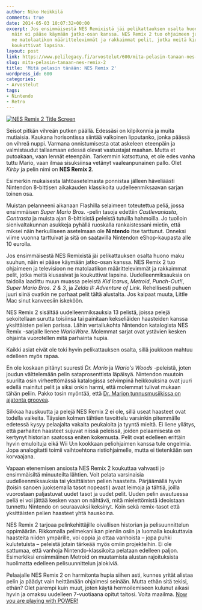 ```yaml
---
author: Niko Heikkilä
comments: true
date: 2014-05-03 10:07:32+00:00
excerpt: Jos ensimmäisestä NES Remixistä jäi pelikattauksen osalta huono maku suuhun,
  näin ei pääse käymään jatko-osan kanssa. NES Remix 2 tuo ohjaimeen ja televisioon
  ne matolaatikon määrittelevimmät ja rakkaimmat pelit, jotka meitä kiusasivat ja
  koukuttivat lapsina.
layout: post
link: https://www.pelilegacy.fi/arvostelut/600/mita-pelasin-tanaan-nes-remix-2
slug: mita-pelasin-tanaan-nes-remix-2
title: 'Mitä pelasin tänään: NES Remix 2'
wordpress_id: 600
categories:
- Arvostelut
tags:
- Nintendo
- Retro
---
```


[![NES Remix 2 Title Screen](/uploads/2014/05/nesremix2-1050x590.jpg)](/uploads/2014/05/nesremix2.jpg)

Seisot pitkän vihreän putken päällä. Edessäsi on kilpikonnia ja muita mutiaisia. Kaukana horisontissa siintää valkoinen lipputanko, jonka päässä on vihreä nuppi. Varmana onnistumisesta otat askeleen eteenpäin ja valmistaudut tallaamaan edessä olevat vastustajat maahan. Mutta et putoakaan, vaan lennät eteenpäin. Tarkemmin katsottuna, et ole edes vanha tuttu Mario, vaan ilmaa sisuksiinsa vetänyt vaaleanpunainen pallo. Olet _Kirby_ ja pelin nimi on **NES Remix 2**.

Esimerkin mukaisesta lähtöasetelmasta ponnistaa jälleen häveliäästi Nintendon 8-bittisen aikakauden klassikoita uudelleenmiksaavan sarjan toinen osa.

Muistan pelanneeni aikanaan Flashilla selaimeen toteutettua peliä, jossa ensimmäisen _Super Mario Bros._ -pelin tasoja edettiin _Castlevaniasta_, _Contrasta_ ja muista ajan 8-bittisistä peleistä tutuilla hahmoilla. Jo tuolloin sienivaltakunnan asukkeja pyhällä ruoskalla rankaistessani mietin, että miksei näin herkulliseen asetelmaan ole **Nintendo** itse tarttunut. Onneksi viime vuonna tarttuivat ja sitä on saatavilla Nintendon eShop-kaupasta alle 10 eurolla.

Jos ensimmäisestä NES Remixistä jäi pelikattauksen osalta huono maku suuhun, näin ei pääse käymään jatko-osan kanssa. NES Remix 2 tuo ohjaimeen ja televisioon ne matolaatikon määrittelevimmät ja rakkaimmat pelit, jotka meitä kiusasivat ja koukuttivat lapsina. Uudelleenmiksauksia on taidolla laadittu muun muassa peleistä _Kid Icarus_, _Metroid_, _Punch-Out!!_, _Super Mario Bros. 2 & 3_, ja _Zelda II: Adventure of Link_. Rehellisesti puhuen juuri siinä ovatkin ne parhaat pelit tältä alustalta. Jos kaipaat muuta, Little Mac sinut kanveesiin iskeköön.

NES Remix 2 sisältää uudelleenmiksauksia 13 pelistä, joissa pelejä sekoitellaan surutta toisiinsa tai painitaan kekseliäiden haasteiden kanssa yksittäisten pelien parissa. Lähin vertailukohta Nintendon katalogista NES Remix -sarjalle lienee _WarioWare_. Molemmat sarjat ovat ystävien kesken ohjainta vuorotellen mitä parhainta hupia.

Kaikki asiat eivät ole toki hyvin pelikattauksen osalta, sillä joukkoon mahtuu edelleen myös rapaa.

En ole koskaan pitänyt suuresti _Dr. Mario_ ja _Wario's Woods_ -peleistä, joten joudun välttelemään pelin sataprosenttista läpäisyä. Nintendon muutoin suurilta osin virheettömässä katalogissa selvimpinä heikkouksina ovat juuri edellä mainitut pelit ja siksi onkin harmi, että molemmat tulivat mukaan tähän peliin. Pakko tosin myöntää, että [Dr. Marion tunnusmusiikissa on ajatonta groovea](https://www.youtube.com/watch?v=pc-EP-0xEDQ).

Silkkaa hauskuutta ja pelejä NES Remix 2 ei ole, sillä useat haasteet ovat todella vaikeita. Täysien kolmen tähtien tavoittelu varsinkin pitemmälle edetessä kysyy pelaajalta vakaita peukaloita ja tyyntä mieltä. Ei liene yllätys, että parhaiten haasteet sujuvat niissä peleissä, joiden pelaamisesta on kertynyt historian saatossa eniten kokemusta. Pelit ovat edelleen erittäin hyvin emuloituja eikä Wii U:n kookkaan peliohjaimen kanssa tule ongelmia. Jopa analogitatti toimii vaihtoehtona ristiohjaimelle, mutta ei tietenkään sen korvaajana.

Vapaan etenemisen ansiosta NES Remix 2 koukuttaa vahvasti jo ensimmäisiltä minuuteilta lähtien. Voit pelata varsinaisia uudelleenmiksauksia tai yksittäisten pelien haasteita. Pärjäämällä hyvin (toisin sanoen juoksemalla tasot nopeasti) avaat leimoja ja tähtiä, joilla vuorostaan paljastuvat uudet tasot ja uudet pelit. Uuden pelin avautuessa peliä ei voi jättää kesken vaan on nähtävä, mitä mielettömistä ideoistaan tunnettu Nintendo on seuraavaksi keksinyt. Koin sekä remix-tasot että yksittäisten pelien haasteet yhtä hauskoina.

NES Remix 2 tarjoaa pelinkehittäjille oivallisen historian ja pelisuunnittelun oppimäärän. Rikkomalla pelimekaniikan pieniin osiin ja luomalla koukuttavia haasteita niiden ympärille, voi oppia ja ottaa vanhoista – jopa puhki kulutetuista – peleistä jotain tärkeää myös omiin projekteihin. Ei ole sattumaa, että vanhoja Nintendo-klassikoita pelataan edelleen paljon. Esimerkiksi ensimmäinen Metroid on muutamista alustan rajoituksista huolimatta edelleen pelisuunnittelun jalokiviä.

Pelaajalle NES Remix 2 on harmitonta hupia siihen asti, kunnes yrität alistaa pelin ja päädyt vain heittämään ohjaimesi seinään. Mutta ethän sitä tekisi, ethän? Olet parempi kuin muut, joten käytä hermoilemiseen kulunut aikasi hyvin ja omaksu uudelleen 7-vuotiaana opitut taitosi. Voita maailma. [Now you are playing with POWER!](https://www.youtube.com/watch?v=C6KOlC393lo)
